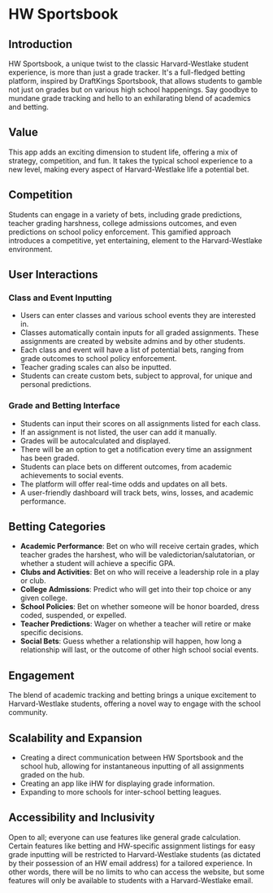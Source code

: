 # HW Sportsbook

## Introduction

HW Sportsbook, a unique twist to the classic Harvard-Westlake student experience, is more than just a grade tracker. It's a full-fledged betting platform, inspired by DraftKings Sportsbook, that allows students to gamble not just on grades but on various high school happenings. Say goodbye to mundane grade tracking and hello to an exhilarating blend of academics and betting.

## Value

This app adds an exciting dimension to student life, offering a mix of strategy, competition, and fun. It takes the typical school experience to a new level, making every aspect of Harvard-Westlake life a potential bet.

## Competition

Students can engage in a variety of bets, including grade predictions, teacher grading harshness, college admissions outcomes, and even predictions on school policy enforcement. This gamified approach introduces a competitive, yet entertaining, element to the Harvard-Westlake environment.

## User Interactions

### Class and Event Inputting

- Users can enter classes and various school events they are interested in.
- Classes automatically contain inputs for all graded assignments. These assignments are created by website admins and by other students.
- Each class and event will have a list of potential bets, ranging from grade outcomes to school policy enforcement.
- Teacher grading scales can also be inputted.
- Students can create custom bets, subject to approval, for unique and personal predictions.

### Grade and Betting Interface

- Students can input their scores on all assignments listed for each class.
- If an assignment is not listed, the user can add it manually.
- Grades will be autocalculated and displayed.
- There will be an option to get a notification every time an assignment has been graded.
- Students can place bets on different outcomes, from academic achievements to social events.
- The platform will offer real-time odds and updates on all bets.
- A user-friendly dashboard will track bets, wins, losses, and academic performance.

## Betting Categories

- **Academic Performance**: Bet on who will receive certain grades, which teacher grades the harshest, who will be valedictorian/salutatorian, or whether a student will achieve a specific GPA.
- **Clubs and Activities**: Bet on who will receive a leadership role in a play or club.
- **College Admissions**: Predict who will get into their top choice or any given college.
- **School Policies**: Bet on whether someone will be honor boarded, dress coded, suspended, or expelled.
- **Teacher Predictions**: Wager on whether a teacher will retire or make specific decisions.
- **Social Bets**: Guess whether a relationship will happen, how long a relationship will last, or the outcome of other high school social events.

## Engagement

The blend of academic tracking and betting brings a unique excitement to Harvard-Westlake students, offering a novel way to engage with the school community.

## Scalability and Expansion

- Creating a direct communication between HW Sportsbook and the school hub, allowing for instantaneous inputting of all assignments graded on the hub.
- Creating an app like iHW for displaying grade information.
- Expanding to more schools for inter-school betting leagues.

## Accessibility and Inclusivity

Open to all; everyone can use features like general grade calculation. Certain features like betting and HW-specific assignment listings for easy grade inputting will be restricted to Harvard-Westlake students (as dictated by their possession of an HW email address) for a tailored experience. In other words, there will be no limits to who can access the website, but some features will only be available to students with a Harvard-Westlake email.